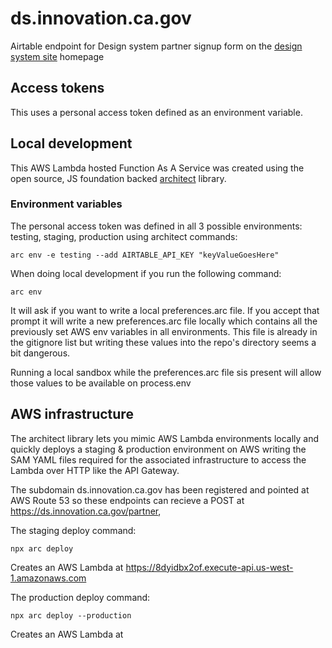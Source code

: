 # ds.innovation.ca.gov

Airtable endpoint for Design system partner signup form on the <a href="designsystem.webstandards.ca.gov">design system site</a> homepage

## Access tokens

This uses a personal access token defined as an environment variable.

## Local development

This AWS Lambda hosted Function As A Service was created using the open source, JS foundation backed <a href="https://arc.codes/docs/en/get-started/quickstart">architect</a> library.

### Environment variables

The personal access token was defined in all 3 possible environments: testing, staging, production using architect commands:

```
arc env -e testing --add AIRTABLE_API_KEY "keyValueGoesHere"
```

When doing local development if you run the following command:

```
arc env
```

It will ask if you want to write a local preferences.arc file. If you accept that prompt it will write a new preferences.arc file locally which contains all the previously set AWS env variables in all environments. This file is already in the gitignore list but writing these values into the repo's directory seems a bit dangerous. 

Running a local sandbox while the preferences.arc file sis present will allow those values to be available on process.env

## AWS infrastructure

The architect library lets you mimic AWS Lambda environments locally and quickly deploys a staging & production environment on AWS writing the SAM YAML files required for the associated infrastructure to access the Lambda over HTTP like the API Gateway.

The subdomain ds.innovation.ca.gov has been registered and pointed at AWS Route 53 so these endpoints can recieve a POST at https://ds.innovation.ca.gov/partner,

The staging deploy command:

```
npx arc deploy
```

Creates an AWS Lambda at https://8dyidbx2of.execute-api.us-west-1.amazonaws.com

The production deploy command:

```
npx arc deploy --production
```

Creates an AWS Lambda at 